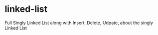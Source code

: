 # linked-list
Full Singly Linked List along with Insert, Delete, Udpate, about the singly Linked List
